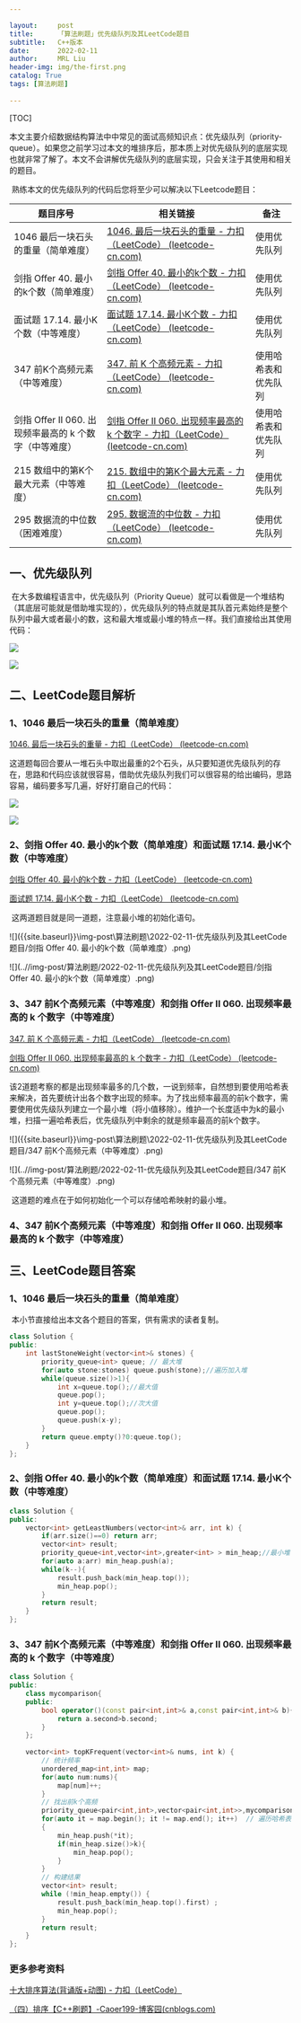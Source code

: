 ```yaml
---

layout:     post
title:      「算法刷题」优先级队列及其LeetCode题目
subtitle:   C++版本
date:       2022-02-11
author:     MRL Liu
header-img: img/the-first.png
catalog: True
tags: [算法刷题]
   
---
```


[TOC]

​         本文主要介绍数据结构算法中中常见的面试高频知识点：优先级队列（priority-queue）。如果您之前学习过本文的堆排序后，那本质上对优先级队列的底层实现也就非常了解了。本文不会讲解优先级队列的底层实现，只会关注于其使用和相关的题目。

​		熟练本文的优先级队列的代码后您将至少可以解决以下Leetcode题目：

| 题目序号                                               | 相关链接                                                     | 备注                 |
| ------------------------------------------------------ | ------------------------------------------------------------ | -------------------- |
| 1046 最后一块石头的重量（简单难度）                    | [1046. 最后一块石头的重量 - 力扣（LeetCode） (leetcode-cn.com)](https://leetcode-cn.com/problems/last-stone-weight/) | 使用优先队列         |
| 剑指 Offer 40. 最小的k个数（简单难度）                 | [剑指 Offer 40. 最小的k个数 - 力扣（LeetCode） (leetcode-cn.com)](https://leetcode-cn.com/problems/zui-xiao-de-kge-shu-lcof/) | 使用优先队列         |
| 面试题 17.14. 最小K个数（中等难度）                    | [面试题 17.14. 最小K个数 - 力扣（LeetCode） (leetcode-cn.com)](https://leetcode-cn.com/problems/smallest-k-lcci/) | 使用优先队列         |
| 347 前K个高频元素（中等难度）                          | [347. 前 K 个高频元素 - 力扣（LeetCode） (leetcode-cn.com)](https://leetcode-cn.com/problems/top-k-frequent-elements/) | 使用哈希表和优先队列 |
| 剑指 Offer II 060. 出现频率最高的 k 个数字（中等难度） | [剑指 Offer II 060. 出现频率最高的 k 个数字 - 力扣（LeetCode） (leetcode-cn.com)](https://leetcode-cn.com/problems/g5c51o/) | 使用哈希表和优先队列 |
| 215 数组中的第K个最大元素（中等难度）                  | [215. 数组中的第K个最大元素 - 力扣（LeetCode） (leetcode-cn.com)](https://leetcode-cn.com/problems/kth-largest-element-in-an-array/) | 使用优先队列         |
| 295 数据流的中位数（困难难度）                         | [295. 数据流的中位数 - 力扣（LeetCode） (leetcode-cn.com)](https://leetcode-cn.com/problems/find-median-from-data-stream/) | 使用优先队列         |

## 一、优先级队列

​		在大多数编程语言中，优先级队列（Priority Queue）就可以看做是一个堆结构（其底层可能就是借助堆实现的），优先级队列的特点就是其队首元素始终是整个队列中最大或者最小的数，这和最大堆或最小堆的特点一样。我们直接给出其使用代码：

![]({{site.baseurl}}\img-post\算法刷题\2022-02-11-优先级队列及其LeetCode题目/优先级队列的使用.png)

![](..//img-post/算法刷题/2022-02-11-优先级队列及其LeetCode题目/优先级队列的使用.png)

## 二、LeetCode题目解析

### 1、1046 最后一块石头的重量（简单难度）

[1046. 最后一块石头的重量 - 力扣（LeetCode） (leetcode-cn.com)](https://leetcode-cn.com/problems/last-stone-weight/)			

​			这道题每回合要从一堆石头中取出最重的2个石头，从只要知道优先级队列的存在，思路和代码应该就很容易，借助优先级队列我们可以很容易的给出编码，思路容易，编码要多写几遍，好好打磨自己的代码：

![]({{site.baseurl}}\img-post\算法刷题\2022-02-11-优先级队列及其LeetCode题目/1046-最后一块石头的重量（简单难度）.png)

![](..//img-post/算法刷题/2022-02-11-优先级队列及其LeetCode题目/1046-最后一块石头的重量（简单难度）.png)

### 2、剑指 Offer 40. 最小的k个数（简单难度）和面试题 17.14. 最小K个数（中等难度）

  [剑指 Offer 40. 最小的k个数 - 力扣（LeetCode） (leetcode-cn.com)](https://leetcode-cn.com/problems/zui-xiao-de-kge-shu-lcof/)

  [面试题 17.14. 最小K个数 - 力扣（LeetCode） (leetcode-cn.com)](https://leetcode-cn.com/problems/smallest-k-lcci/)

​		这两道题目就是同一道题，注意最小堆的初始化语句。

![]({{site.baseurl}}\img-post\算法刷题\2022-02-11-优先级队列及其LeetCode题目/剑指 Offer 40. 最小的k个数（简单难度）.png)

![](..//img-post/算法刷题/2022-02-11-优先级队列及其LeetCode题目/剑指 Offer 40. 最小的k个数（简单难度）.png)

### 3、347 前K个高频元素（中等难度）和剑指 Offer II 060. 出现频率最高的 k 个数字（中等难度）

[347. 前 K 个高频元素 - 力扣（LeetCode） (leetcode-cn.com)](https://leetcode-cn.com/problems/top-k-frequent-elements/)

[剑指 Offer II 060. 出现频率最高的 k 个数字 - 力扣（LeetCode） (leetcode-cn.com)](https://leetcode-cn.com/problems/g5c51o/)

​		该2道题考察的都是出现频率最多的几个数，一说到频率，自然想到要使用哈希表来解决，首先要统计出各个数字出现的频率。为了找出频率最高的前k个数字，需要使用优先级队列建立一个最小堆（将小值移除）。维护一个长度适中为k的最小堆，扫描一遍哈希表后，优先级队列中剩余的就是频率最高的前k个数字。

![]({{site.baseurl}}\img-post\算法刷题\2022-02-11-优先级队列及其LeetCode题目/347 前K个高频元素（中等难度）.png)

![](..//img-post/算法刷题/2022-02-11-优先级队列及其LeetCode题目/347 前K个高频元素（中等难度）.png)

​			这道题的难点在于如何初始化一个可以存储哈希映射的最小堆。

### 4、347 前K个高频元素（中等难度）和剑指 Offer II 060. 出现频率最高的 k 个数字（中等难度）

## 三、LeetCode题目答案

### 1、1046 最后一块石头的重量（简单难度）

​			本小节直接给出本文各个题目的答案，供有需求的读者复制。

```c++
class Solution {
public:
    int lastStoneWeight(vector<int>& stones) {
        priority_queue<int> queue; // 最大堆
        for(auto stone:stones) queue.push(stone);//遍历加入堆
        while(queue.size()>1){
            int x=queue.top();//最大值
            queue.pop();
            int y=queue.top();//次大值
            queue.pop();
            queue.push(x-y);
        }
        return queue.empty()?0:queue.top();
    }
};
```

### 2、剑指 Offer 40. 最小的k个数（简单难度）和面试题 17.14. 最小K个数（中等难度）

```c++
class Solution {
public:
    vector<int> getLeastNumbers(vector<int>& arr, int k) {
        if(arr.size()==0) return arr;
        vector<int> result;
        priority_queue<int,vector<int>,greater<int> > min_heap;//最小堆
        for(auto a:arr) min_heap.push(a);
        while(k--){
            result.push_back(min_heap.top());
            min_heap.pop();
        }
        return result;
    }
};
```

### 3、347 前K个高频元素（中等难度）和剑指 Offer II 060. 出现频率最高的 k 个数字（中等难度）

```c++
class Solution {
public:
    class mycomparison{
    public:
        bool operator()(const pair<int,int>& a,const pair<int,int>& b){
            return a.second>b.second;
        }
    };
    
    vector<int> topKFrequent(vector<int>& nums, int k) {
        // 统计频率
        unordered_map<int,int> map;
        for(auto num:nums){
            map[num]++;
        }
        // 找出前k个高频
        priority_queue<pair<int,int>,vector<pair<int,int>>,mycomparison> min_heap;
        for(auto it = map.begin(); it != map.end(); it++)  // 遍历哈希表
        {
            min_heap.push(*it);
            if(min_heap.size()>k){
                min_heap.pop();
            }
        }
        // 构建结果
        vector<int> result;
        while (!min_heap.empty()) {
            result.push_back(min_heap.top().first) ;
            min_heap.pop();
        }
        return result;
    }
};
```



### 更多参考资料

[十大排序算法(背诵版+动图) - 力扣（LeetCode）](https://leetcode-cn.com/circle/article/0akb5U/)

[（四）排序【C++刷题】-Caoer199-博客园(cnblogs.com)](https://www.cnblogs.com/caoer/p/15722363.html)
